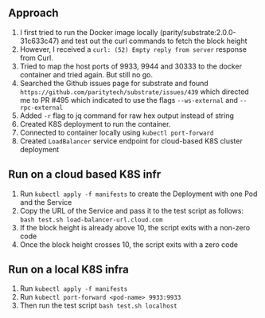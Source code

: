 ## Approach
1. I first tried to run the Docker image locally (parity/substrate:2.0.0-31c633c47) and test out the curl commands to fetch the block height
2. However, I received a `curl: (52) Empty reply from server` response from Curl. 
3. Tried to map the host ports of 9933, 9944 and 30333 to the docker container and tried again. But still no go. 
4. Searched the Github issues page for substrate and found `https://github.com/paritytech/substrate/issues/439` which directed me to PR #495 which indicated to use the flags `--ws-external` and `--rpc-external`
5. Added `-r` flag to jq command for raw hex output instead of string
6. Created K8S deployment to run the container. 
7. Connected to container locally using `kubectl port-forward`
8. Created `LoadBalancer` service endpoint for cloud-based K8S cluster deployment

## Run on a cloud based K8S infr
1. Run `kubectl apply -f manifests` to create the Deployment with one Pod and the Service
2. Copy the URL of the Service and pass it to the test script as follows: `bash test.sh load-balancer-url.cloud.com`
3. If the block height is already above 10, the script exits with a non-zero code
4. Once the block height crosses 10, the script exits with a zero code

## Run on a local K8S infra
1. Run `kubectl apply -f manifests`
2. Run `kubectl port-forward <pod-name> 9933:9933`
3. Then run the test script `bash test.sh localhost`

